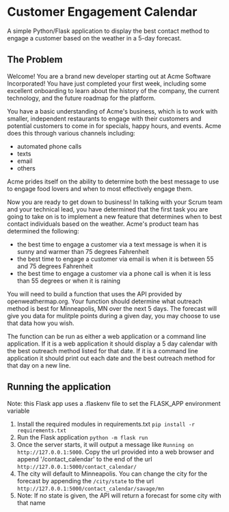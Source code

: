 # Customer Engagement Calendar
A simple Python/Flask application to display the best contact method to engage a customer based on 
the weather in a 5-day forecast.

## The Problem

Welcome! You are a brand new developer starting out at Acme Software Incorporated! You have just 
completed your first week, including some excellent onboarding to learn about the history of the
company, the current technology, and the future roadmap for the platform.

You have a basic understanding of Acme's business, which is to work with smaller, independent 
restaurants to engage with their customers and potential customers to come in for specials, happy
hours, and events. Acme does this through various channels including:
* automated phone calls
* texts
* email
* others

Acme prides itself on the ability to determine both the best message to use to engage food lovers
and when to most effectively engage them.

Now you are ready to get down to business! In talking with your Scrum team and your technical lead, 
you have determined that the first task you are going to take on is to implement a new feature
that determines when to best contact individuals based on the weather. Acme's product team has
determined the following:
* the best time to engage a customer via a text message is when it is sunny and warmer than 75
degrees Fahrenheit
* the best time to engage a customer via email is when it is between 55 and 75 degrees Fahrenheit
* the best time to engage a customer via a phone call is when it is less than 55 degrees or when
it is raining

You will need to build a function that uses the API provided by openweathermap.org. Your function
should determine what outreach method is best for Minneapolis, MN over the next 5 days. The 
forecast will give you data for mulitple points during a given day, you may choose to use that data 
how you wish. 

The function can be run as either a web application or a command line application. If it is a web
application it should display a 5 day calendar with the best outreach method listed for that
date. If it is a command line application it should print out each date and the best outreach method
for that day on a new line.

## Running the application
Note: this Flask app uses a .flaskenv file to set the FLASK_APP environment variable

1. Install the required modules in requirements.txt
`pip install -r requirements.txt`
2. Run the Flask application
`python -m flask run`
3. Once the server starts, it will output a message like `Running on http://127.0.0.1:5000`. Copy
the url provided into a web browser and append '/contact_calendar' to the end of the url
`http://127.0.0.1:5000/contact_calendar/`
4. The city will default to Minneapolis. You can change the city for the forecast by appending 
the `/city/state` to the url
`http://127.0.0.1:5000/contact_calendar/savage/mn`
5. Note: If no state is given, the API will return a forecast for some city with that name
